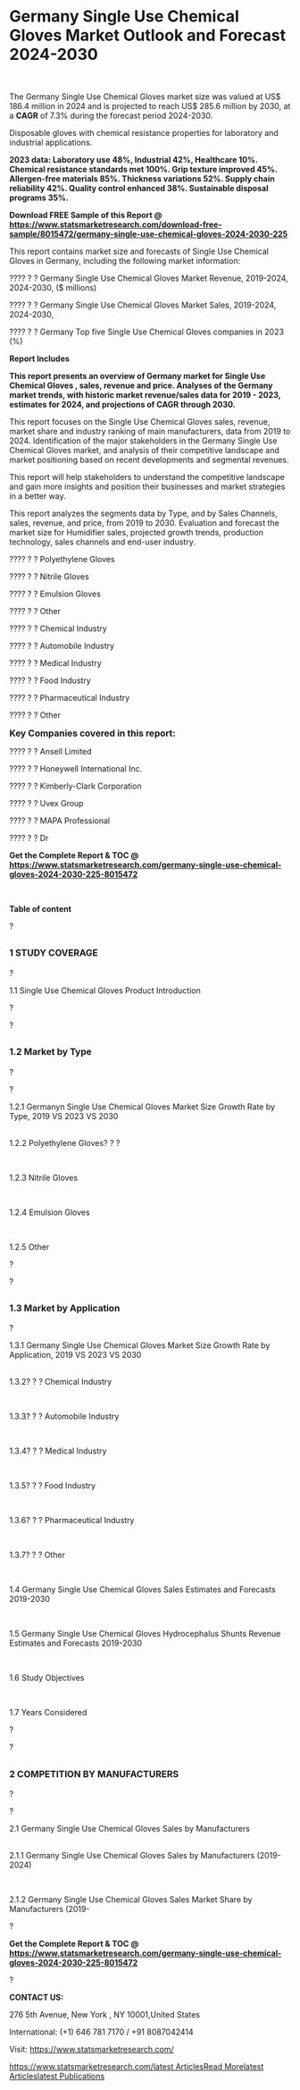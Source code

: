 <h1>Germany Single Use Chemical Gloves Market Outlook and Forecast 2024-2030</h1><br/><p>The Germany Single Use Chemical Gloves market size was valued at US$ 186.4 million in 2024 and is projected to reach US$ 285.6 million by 2030, at a <strong>CAGR</strong> of 7.3% during the forecast period 2024-2030.</p>
 
 
 
 <p>Disposable gloves with chemical resistance properties for laboratory and industrial applications.</p>
 
 
 
 <p><strong>2023 data: Laboratory use 48%, Industrial 42%, Healthcare 10%. Chemical resistance standards met 100%. Grip texture improved 45%. Allergen-free materials 85%. Thickness variations 52%. Supply chain reliability 42%. Quality control enhanced 38%. Sustainable disposal programs 35%.</strong></p>
 
 
 
 <p><strong>Download FREE Sample of this Report @ <a href="https://www.statsmarketresearch.com/download-free-sample/8015472/germany-single-use-chemical-gloves-2024-2030-225">https://www.statsmarketresearch.com/download-free-sample/8015472/germany-single-use-chemical-gloves-2024-2030-225</a></strong></p>
 
 
 
 <p>This report contains market size and forecasts of Single Use Chemical Gloves in Germany, including the following market information:</p>
 
 
 
 <p>???? ? ? Germany Single Use Chemical Gloves Market Revenue, 2019-2024, 2024-2030, ($ millions)</p>
 
 
 
 <p>???? ? ? Germany Single Use Chemical Gloves Market Sales, 2019-2024, 2024-2030,</p>
 
 
 
 <p>???? ? ? Germany Top five Single Use Chemical Gloves companies in 2023 (%)</p>
 
 
 
 <p><strong>Report Includes</strong></p>
 
 
 
 <p><strong>This report presents an overview of Germany market for Single Use Chemical Gloves , sales, revenue and price. Analyses of the Germany market trends, with historic market revenue/sales data for 2019 - 2023, estimates for 2024, and projections of <strong>CAGR</strong> through 2030.</strong></p>
 
 
 
 <p>This report focuses on the Single Use Chemical Gloves sales, revenue, market share and industry ranking of main manufacturers, data from 2019 to 2024. Identification of the major stakeholders in the Germany Single Use Chemical Gloves market, and analysis of their competitive landscape and market positioning based on recent developments and segmental revenues.</p>
 
 
 
 <p>This report will help stakeholders to understand the competitive landscape and gain more insights and position their businesses and market strategies in a better way.</p>
 
 
 
 <p>This report analyzes the segments data by Type, and by Sales Channels, sales, revenue, and price, from 2019 to 2030. Evaluation and forecast the market size for Humidifier sales, projected growth trends, production technology, sales channels and end-user industry.</p>
 
 
 
 <p>???? ? ? Polyethylene Gloves</p>
 
 
 
 <p>???? ? ? Nitrile Gloves</p>
 
 
 
 <p>???? ? ? Emulsion Gloves</p>
 
 
 
 <p>???? ? ? Other</p>
 
 
 
 <p>???? ? ? Chemical Industry</p>
 
 
 
 <p>???? ? ? Automobile Industry</p>
 
 
 
 <p>???? ? ? Medical Industry</p>
 
 
 
 <p>???? ? ? Food Industry</p>
 
 
 
 <p>???? ? ? Pharmaceutical Industry</p>
 
 
 
 <p>???? ? ? Other</p>
 
 
 
 <p><span style="font-size:16px"><strong>Key Companies covered in this report:</strong></span></p>
 
 
 
 <p>???? ? ? Ansell Limited</p>
 
 
 
 <p>???? ? ? Honeywell International Inc.</p>
 
 
 
 <p>???? ? ? Kimberly-Clark Corporation</p>
 
 
 
 <p>???? ? ? Uvex Group</p>
 
 
 
 <p>???? ? ? MAPA Professional</p>
 
 
 
 <p>???? ? ? Dr</p>
 
 
 
 <div><b>Get the Complete Report & TOC @ <a href="https://www.statsmarketresearch.com/germany-single-use-chemical-gloves-2024-2030-225-8015472">https://www.statsmarketresearch.com/germany-single-use-chemical-gloves-2024-2030-225-8015472</a></b></div>
 
 
 
 <p><br />
 
 <b>Table of content</b></p>
 
 
 
 <p>? </p>
 
 
 
 <h2><span style="font-size:16px"><strong>1 STUDY COVERAGE</strong></span></h2>
 
 
 
 <p>? </p>
 
 
 
 <p>1.1 Single Use Chemical Gloves Product Introduction</p>
 
 
 
 <p>? </p>
 
 
 
 <p>? </p>
 
 
 
 <h2><span style="font-size:16px"><strong>1.2 Market by Type</strong></span></h2>
 
 
 
 <p>? </p>
 
 
 
 <p>? </p>
 
 
 
 <p>1.2.1 Germanyn Single Use Chemical Gloves Market Size Growth Rate by Type, 2019 VS 2023 VS 2030<br />
 
 <br />
 
 1.2.2 Polyethylene Gloves? ? ? <br />
 
 <br />
 
 1.2.3 Nitrile Gloves<br />
 
 <br />
 
 1.2.4 Emulsion Gloves<br />
 
 <br />
 
 1.2.5 Other<br />
 
 ? </p>
 
 
 
 <p>? </p>
 
 
 
 <h2><span style="font-size:16px"><strong>1.3 Market by Application</strong></span></h2>
 
 
 
 <p>? </p>
 
 
 
 <p>1.3.1 Germany Single Use Chemical Gloves Market Size Growth Rate by Application, 2019 VS 2023 VS 2030<br />
 
 <br />
 
 1.3.2? ? ? Chemical Industry<br />
 
 <br />
 
 1.3.3? ? ? Automobile Industry<br />
 
 <br />
 
 1.3.4? ? ? Medical Industry<br />
 
 <br />
 
 1.3.5? ? ? Food Industry<br />
 
 <br />
 
 1.3.6? ? ? Pharmaceutical Industry<br />
 
 <br />
 
 1.3.7? ? ? Other<br />
 
 <br />
 
 1.4 Germany Single Use Chemical Gloves Sales Estimates and Forecasts 2019-2030<br />
 
 <br />
 
 1.5 Germany Single Use Chemical Gloves Hydrocephalus Shunts Revenue Estimates and Forecasts 2019-2030<br />
 
 <br />
 
 1.6 Study Objectives<br />
 
 <br />
 
 1.7 Years Considered</p>
 
 
 
 <p>? </p>
 
 
 
 <p>? </p>
 
 
 
 <h2><span style="font-size:16px"><strong>2 COMPETITION BY MANUFACTURERS</strong></span></h2>
 
 
 
 <p>? </p>
 
 
 
 <p>? </p>
 
 
 
 <p>2.1 Germany Single Use Chemical Gloves Sales by Manufacturers<br />
 
 <br />
 
 2.1.1 Germany Single Use Chemical Gloves Sales by Manufacturers (2019-2024)<br />
 
 <br />
 
 2.1.2 Germany Single Use Chemical Gloves Sales Market Share by Manufacturers (2019-</p>
 
 
 
 <p>? </p>
 
 
 
 <div><b>Get the Complete Report & TOC @ <a href="https://www.statsmarketresearch.com/germany-single-use-chemical-gloves-2024-2030-225-8015472">https://www.statsmarketresearch.com/germany-single-use-chemical-gloves-2024-2030-225-8015472</a></b></div>
 
 
 
 <p>? </p>
 
 
 
 <p><b>CONTACT US:</b><br />
 
 276 5th Avenue, New York , NY 10001,United States<br />
 
 International: (+1) 646 781 7170 / +91 8087042414<br />
 
 Visit: <a href="https://www.statsmarketresearch.com/">https://www.statsmarketresearch.com/</a><br />
 
 <a href="https://gyeongbokgung.com">https://www.statsmarketresearch.com/</a><a href="https://hallyeomaritime.com">latest Articles</a><a href="https://jingwansa.com">Read More</a><a href="https://nguoiviet.jp/">latest Articles</a><a href="https://www.intelmarketresearch.com/">latest Publications</a></p>